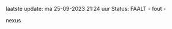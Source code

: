 laatste update: 
ma 25-09-2023 21:24   uur 
Status: FAALT - fout - 
<div class="service R">nexus</div>